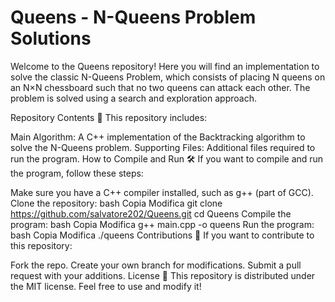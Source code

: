 # Queens - N-Queens Problem Solutions
Welcome to the Queens repository! Here you will find an implementation to solve the classic N-Queens Problem, which consists of placing N queens on an N×N chessboard such that no two queens can attack each other. The problem is solved using a search and exploration approach.

Repository Contents 📂
This repository includes:

Main Algorithm: A C++ implementation of the Backtracking algorithm to solve the N-Queens problem.
Supporting Files: Additional files required to run the program.
How to Compile and Run 🛠️
If you want to compile and run the program, follow these steps:

Make sure you have a C++ compiler installed, such as g++ (part of GCC).
Clone the repository:
bash
Copia
Modifica
git clone https://github.com/salvatore202/Queens.git
cd Queens
Compile the program:
bash
Copia
Modifica
g++ main.cpp -o queens
Run the program:
bash
Copia
Modifica
./queens
Contributions 🤝
If you want to contribute to this repository:

Fork the repo.
Create your own branch for modifications.
Submit a pull request with your additions.
License 📜
This repository is distributed under the MIT license. Feel free to use and modify it!
